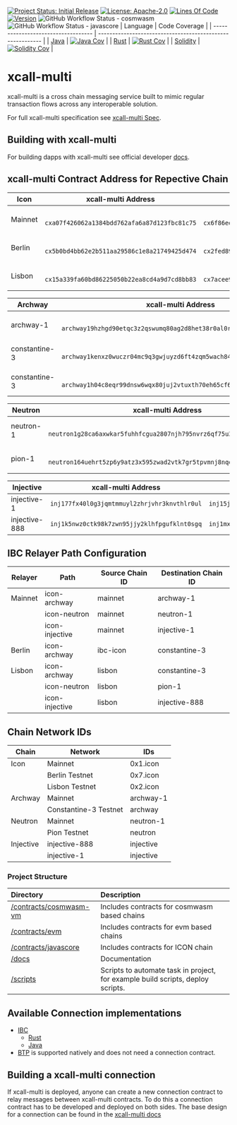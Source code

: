 [![Project Status: Initial Release](https://img.shields.io/badge/repo%20status-active-green.svg?style=flat-square)](https://www.repostatus.org/#active)
[![License: Apache-2.0](https://img.shields.io/github/license/icon-project/xcall-multi.svg?style=flat-square)](https://github.com/icon-project/xcall-multi/blob/main/LICENSE)
[![Lines Of Code](https://img.shields.io/tokei/lines/github/icon-project/xcall-multi?style=flat-square)](https://github.com/icon-project/xcall-multi)
[![Version](https://img.shields.io/github/tag/icon-project/xcall-multi.svg?style=flat-square)](https://github.com/icon-project/xcall-multi)
![GitHub Workflow Status - cosmwasm](https://github.com/icon-project/xcall-multi/actions/workflows/build-and-publish-cosmwasm.yml/badge.svg)
![GitHub Workflow Status - javascore](https://github.com/icon-project/xcall-multi/actions/workflows/build-and-publish-javascore.yml/badge.svg)
| Language                            | Code Coverage                                              |
| ----------------------------------- | ---------------------------------------------------------- |
| [Java](./contracts/javascore)       | [![Java Cov][java-cov-badge]][java-cov-link]               |
| [Rust](./contracts/cosmwasm-vm)     | [![Rust Cov][rust-cov-badge]][rust-cov-link]               |
| [Solidity](./contracts/evm)         | [![Solidity Cov][solidity-cov-badge]][solidity-cov-link]   |

[java-cov-link]: https://app.codecov.io/gh/icon-project/xcall-multi/tree/main/contracts/javascore
[rust-cov-link]: https://app.codecov.io/gh/icon-project/xcall-multi/tree/main/contracts/cosmwasm-vm
[solidity-cov-link]: https://app.codecov.io/gh/icon-project/xcall-multi/tree/main/contracts/evm
[java-cov-badge]: https://codecov.io/gh/icon-project/xcall-multi/branch/main/graph/badge.svg?token=KWDB59JITE&flag=java
[rust-cov-badge]: https://codecov.io/gh/icon-project/xcall-multi/branch/main/graph/badge.svg?token=KWDB59JITE&flag=rust
[solidity-cov-badge]: https://codecov.io/gh/icon-project/xcall-multi/branch/main/graph/badge.svg?token=KWDB59JITE&flag=solidity

# xcall-multi
xcall-multi is a cross chain messaging service built to mimic regular transaction flows across any interoperable solution.

For full xcall-multi specification see [xcall-multi Spec](./docs/adr/xcall.md).

## Building with xcall-multi
For building dapps with xcall-multi see official developer [docs](https://www.xcall.dev/).

## xcall-multi Contract Address for Repective Chain
| Icon     | xcall-multi Address                                                  | xcall-connection Address
| -------- | -------------------------------------------------------------------- | -------------------------------------------------------------------- |
| Mainnet  | <pre><code> cxa07f426062a1384bdd762afa6a87d123fbc81c75 </pre></code> | <pre><code> cx6f86ed848f9f0d03ba1220811d95d864c72da88c </pre></code> |
| Berlin   | <pre><code> cx5b0bd4bb62e2b511aa29586c1e8a21749425d474 </pre></code> | <pre><code> cx2fed89936d8ebb184148fd950ed61077c2f375aa </pre></code> |
| Lisbon   | <pre><code> cx15a339fa60bd86225050b22ea8cd4a9d7cd8bb83 </pre></code> | <pre><code> cx7acee950ca6ca031c6e491ba9e0117d97ff48f55 </pre></code> |

| Archway        | xcall-multi Address                                                                                      | xcall-connection Address                                                                                      |
| -------------- | -------------------------------------------------------------------------------------------- | -------------------------------------------------------------------------------------------- |
| archway-1      | <pre><code> archway19hzhgd90etqc3z2qswumq80ag2d8het38r0al0r4ulrly72t20psdrpna6 </pre></code> | <pre><code> archway1f68v03g2646z7wk9h9sy5uxhztajcrdgwvdrsftyp4448h067v0shn6l5w </pre></code> |
| constantine-3  | <pre><code> archway1kenxz0wuczr04mc9q3gwjuyzd6ft4zqm5wach846gghfjupvlncshvchs2 </pre></code> | <pre><code> archway1avp2q350kefzhvy6x22yyryfylqehhtmhmsg7u633rlccewsdkzsja3g5l </pre></code> |
| constantine-3  | <pre><code> archway1h04c8eqr99dnsw6wqx80juj2vtuxth70eh65cf6pnj4zan6ms4jqshc5wk </pre></code> | <pre><code> archway1jac5l0mh0zygety4yh8r8qux8r3u3dxnkfjq6ur9djvrwhz8ddwqygsf9l </pre></code> |


| Neutron        | xcall-multi Address                                                                                      | xcall-connection Address                                                                                      |
| -------------- | -------------------------------------------------------------------------------------------- | -------------------------------------------------------------------------------------------- |
| neutron-1      | <pre><code> neutron1g28ca6axwkar5fuhhfcgua2807njh795nvrz6qf75u3xpv805y7sugakf9 </pre></code> | <pre><code> neutron1gfmvnlrpd6mu7p254udqvky6r2nu3dq0p82yc7jg8ytq6ku2lzhstk8c3t </pre></code> |
| pion-1         | <pre><code> neutron164uehrt5zp6y9atz3x595zwad2vtk7gr5tpvmnj8nqqlc9a0g4xs4sqg0m </pre></code> | <pre><code> neutron155tl944k8e5rrlgcp5m2eekv027m6f4fz6re2ayyf0hz8d64fwuswpdgjj </pre></code> |

| Injective       | xcall-multi Address                          | xcall-connection Address                      |
| --------------- | -------------------------------------------- | --------------------------------------------- |
| injective-1     | `inj177fx40l0g3jqmtmmuyl2zhrjvhr3knvthlr0ul` | `inj15jcde723hrm5f4fx3r2stnq59jykt2askud8ht`  |
| injective-888   | `inj1k5nwz0ctk98k7zwn95jjy2klhfpgufklnt0sgq` | `inj1mxqp64mphz2t79hz7dr4xl9593v7mrpy3srehm`  |




## IBC Relayer Path Configuration
| Relayer  | Path           | Source Chain ID  | Destination Chain ID | 
| -------- | -------------- | ---------------- | -------------------- |
| Mainnet  | icon-archway   | mainnet          | archway-1            |
|          | icon-neutron   | mainnet          | neutron-1            |
|          | icon-injective | mainnet          | injective-1          |
| Berlin   | icon-archway   | ibc-icon         | constantine-3        |
| Lisbon   | icon-archway   | lisbon           | constantine-3        |
|          | icon-neutron   | lisbon           | pion-1               |
|          | icon-injective | lisbon           | injective-888        |


## Chain Network IDs
| Chain    | Network               | IDs       |
| -------  | --------------------- | --------- |
| Icon     | Mainnet               | 0x1.icon  |
|          | Berlin Testnet        | 0x7.icon  |
|          | Lisbon Testnet        | 0x2.icon  |
| Archway  | Mainnet               | archway-1 |
|          | Constantine-3 Testnet | archway   |
| Neutron  | Mainnet               | neutron-1 |
|          | Pion Testnet          | neutron   |
|Injective | injective-888         | injective |
|          | injective-1           | injective |



### Project Structure
| Directory | Description |
|:----------|:------------|
| [/contracts/cosmwasm-vm](./contracts/cosmwasm-vm) | Includes contracts for cosmwasm based chains |
| [/contracts/evm](./contracts/evm) | Includes contracts for evm based chains |
| [/contracts/javascore](./contracts/javascore) | Includes contracts for ICON chain |
| [/docs](./docs) | Documentation |
| [/scripts](./scripts) | Scripts to automate task in project, for example build scripts, deploy scripts. |


## Available Connection implementations
* [IBC](https://github.com/icon-project/IBC-Integration/blob/main/docs/adr/xcall-multi_IBC_Connection.md)
   * [Rust](https://github.com/icon-project/IBC-Integration/tree/main/contracts/cosmwasm-vm/cw-xcall-ibc-connection)
   * [Java](https://github.com/icon-project/IBC-Integration/tree/main/contracts/javascore/xcall-connection)
* [BTP](https://github.com/icon-project/btp2) is supported natively and does not need a connection contract.

## Building a xcall-multi connection
If xcall-multi is deployed, anyone can create a new connection contract to relay messages between xcall-multi contracts.
To do this a connection contract has to be developed and deployed on both sides.
The base design for a connection can be found in the [xcall-multi docs](./docs/adr/xcall.md#Connections)